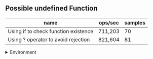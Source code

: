 ## Possible undefined Function

|name|ops/sec|samples|
|-|-|-|
|Using if to check function existence|711,203|70|
|Using ? operator to avoid rejection|821,604|81|


<details>
<summary>Environment</summary>

* __Machine:__ linux x64 | 2 vCPUs | 6.8GB Mem
* __Run:__ Tue Oct 10 2023 21:16:14 GMT+0000 (Coordinated Universal Time)
</details>

<!--
{"environment":{"platform":"linux","arch":"x64","cpus":2,"totalMemory":6.759754180908203},"benchmarks":"[{\"timeStamp\":1696972569450,\"currentTarget\":{\"0\":{\"name\":\"Using if to check function existence\",\"options\":{\"async\":false,\"defer\":false,\"delay\":0.005,\"initCount\":1,\"maxTime\":5,\"minSamples\":5,\"minTime\":0.05},\"async\":false,\"defer\":false,\"delay\":0.005,\"initCount\":1,\"maxTime\":5,\"minSamples\":5,\"minTime\":0.05,\"id\":1,\"stats\":{\"moe\":5.466321531018795e-8,\"rme\":3.8876622854814897,\"sem\":2.7889395566422422e-8,\"deviation\":2.3333942434622313e-7,\"mean\":0.0000014060690280204693,\"sample\":[0.0000014368730649268892,0.0000016883812916702434,0.0000015172591066472087,0.0000014769716427733424,0.0000017785730164393337,0.0000013182418443675338,0.0000017447293736742212,0.0000012072227754828626,0.000002281563849503182,0.000001338563737858658,0.0000013714458858992966,0.0000015080141565256224,0.000001435394797365189,0.0000021159942614714746,0.000001217024441735951,0.000001452988290602011,0.0000012262354285465546,0.0000016395454228877377,0.0000012025227116669095,0.0000014748137497659127,0.0000012190402005867787,0.0000015121560165629747,0.0000012039222149113788,0.0000016205497594275608,0.0000011466772628202492,0.0000012892035818563144,0.000001224646769749558,0.0000012047878850187113,0.0000013029656618826336,0.0000013036436032405313,0.0000012124654973886582,0.0000015044603980754203,0.0000011532571863305507,0.0000015458455401570917,0.0000013325563072808085,0.0000015439699091373953,0.0000012564057939660937,0.0000015579082523699012,0.000001181704775203556,0.000001366227018841207,0.0000013529849152342368,0.000001264833300554616,0.0000015994577547889705,0.0000011754505172481611,0.0000017249716791881367,0.0000011678175667702476,0.000001394648507257208,0.0000012514771270109743,0.000001256014396412697,0.000001681288262596861,0.0000011595277307949494,0.0000017644639893010265,0.0000015920802795328355,0.0000014028418150488224,0.0000012251428297913077,0.000001700626555619376,0.0000011894540876890677,0.0000016851524794179592,0.0000011508129618992917,0.0000014385190695002872,0.0000013232658433850277,0.0000012348672601952903,0.0000016031614972238178,0.0000010996021826536474,0.0000015170895270917098,0.00000105000128278767,0.0000012627015699789393,0.0000013531208883783266,0.0000011556822707256367,0.0000015330213287382731],\"variance\":5.444728695422679e-14},\"times\":{\"cycle\":0.07343898533350911,\"elapsed\":5.391,\"period\":0.0000014060690280204693,\"timeStamp\":1696972564059},\"running\":false,\"count\":52230,\"cycles\":3,\"hz\":711202.6366215089},\"1\":{\"name\":\"Using ? operator to avoid rejection\",\"options\":{\"async\":false,\"defer\":false,\"delay\":0.005,\"initCount\":1,\"maxTime\":5,\"minSamples\":5,\"minTime\":0.05},\"async\":false,\"defer\":false,\"delay\":0.005,\"initCount\":1,\"maxTime\":5,\"minSamples\":5,\"minTime\":0.05,\"id\":2,\"stats\":{\"moe\":3.468002835389443e-8,\"rme\":2.849324231032602,\"sem\":1.7693892017293076e-8,\"deviation\":1.592450281556377e-7,\"mean\":0.0000012171316965681473,\"sample\":[0.0000010720606853039454,0.0000012825439470352614,0.0000012467629246829794,0.0000011708590374198368,0.000001315313471556358,0.0000012175569806778324,0.0000011442432600709792,0.0000015481764937841147,0.0000010592363696739514,0.0000012734201896934604,0.0000012320520307992445,0.0000010898806010418612,0.0000013975931967706452,0.0000011428693107527552,0.0000011169716497519872,0.0000015133895979909928,0.0000010593795737085694,0.0000012422134985368283,0.0000013934007637548512,0.0000010586635535354794,0.0000012371141066351202,0.000001251266691571716,0.000001078150073677438,0.000001323974389307432,0.0000012810911317269576,0.0000010949738081896104,0.0000014820583815868669,0.000001047049249735384,0.0000013111231139613558,0.000001176759583255505,0.0000010817925201834673,0.000001501017765601976,0.0000010535080837639832,0.0000012099794740883715,0.0000011987159164020505,0.000001048705456281261,0.0000015320957806695307,0.000001074778677973802,0.0000013897036041493147,0.000001038456254259105,0.0000012575000757174227,0.0000011447903952449459,0.000001091281649882638,0.000001450422692511547,0.0000010358231241008557,0.00000121559527144696,0.0000012113572158703717,0.0000010439967252214734,0.0000014900674452941622,0.000001031898822594079,0.0000011506613159688043,0.0000013052595025365336,0.0000010449678011660482,0.000001473981070644355,0.0000011073787574770954,0.0000013233410880593625,0.0000011962817066707048,0.0000010516177784508216,0.0000014803603581434086,0.0000010351963542061028,0.0000014311982471416672,0.0000010371082380555766,0.000001171211327326418,0.000001347591807374877,0.0000010442390209737262,0.0000014317509843264936,0.0000010481990989626712,0.0000011944266108881652,0.0000012043646551071402,0.0000010395615204058454,0.0000015437821420458848,0.0000010372880669342017,0.0000011650080828348602,0.0000012321230408116909,0.0000010342290452033012,0.0000014107599379117134,0.0000010428931437873855,0.0000012117150185507684,0.0000012718392708412206,0.0000010348329105777239,0.0000015228649011887635],\"variance\":2.535897899228984e-14},\"times\":{\"cycle\":0.06429863326630209,\"elapsed\":5.315,\"period\":0.0000012171316965681473,\"timeStamp\":1696972569466},\"running\":false,\"count\":52828,\"cycles\":3,\"hz\":821603.7778160105},\"options\":{},\"events\":{\"start\":[null],\"cycle\":[null,null],\"complete\":[null,null]},\"length\":2,\"running\":false},\"type\":\"cycle\",\"target\":{\"name\":\"Using if to check function existence\",\"options\":{\"async\":false,\"defer\":false,\"delay\":0.005,\"initCount\":1,\"maxTime\":5,\"minSamples\":5,\"minTime\":0.05},\"async\":false,\"defer\":false,\"delay\":0.005,\"initCount\":1,\"maxTime\":5,\"minSamples\":5,\"minTime\":0.05,\"id\":1,\"stats\":{\"moe\":5.466321531018795e-8,\"rme\":3.8876622854814897,\"sem\":2.7889395566422422e-8,\"deviation\":2.3333942434622313e-7,\"mean\":0.0000014060690280204693,\"sample\":[0.0000014368730649268892,0.0000016883812916702434,0.0000015172591066472087,0.0000014769716427733424,0.0000017785730164393337,0.0000013182418443675338,0.0000017447293736742212,0.0000012072227754828626,0.000002281563849503182,0.000001338563737858658,0.0000013714458858992966,0.0000015080141565256224,0.000001435394797365189,0.0000021159942614714746,0.000001217024441735951,0.000001452988290602011,0.0000012262354285465546,0.0000016395454228877377,0.0000012025227116669095,0.0000014748137497659127,0.0000012190402005867787,0.0000015121560165629747,0.0000012039222149113788,0.0000016205497594275608,0.0000011466772628202492,0.0000012892035818563144,0.000001224646769749558,0.0000012047878850187113,0.0000013029656618826336,0.0000013036436032405313,0.0000012124654973886582,0.0000015044603980754203,0.0000011532571863305507,0.0000015458455401570917,0.0000013325563072808085,0.0000015439699091373953,0.0000012564057939660937,0.0000015579082523699012,0.000001181704775203556,0.000001366227018841207,0.0000013529849152342368,0.000001264833300554616,0.0000015994577547889705,0.0000011754505172481611,0.0000017249716791881367,0.0000011678175667702476,0.000001394648507257208,0.0000012514771270109743,0.000001256014396412697,0.000001681288262596861,0.0000011595277307949494,0.0000017644639893010265,0.0000015920802795328355,0.0000014028418150488224,0.0000012251428297913077,0.000001700626555619376,0.0000011894540876890677,0.0000016851524794179592,0.0000011508129618992917,0.0000014385190695002872,0.0000013232658433850277,0.0000012348672601952903,0.0000016031614972238178,0.0000010996021826536474,0.0000015170895270917098,0.00000105000128278767,0.0000012627015699789393,0.0000013531208883783266,0.0000011556822707256367,0.0000015330213287382731],\"variance\":5.444728695422679e-14},\"times\":{\"cycle\":0.07343898533350911,\"elapsed\":5.391,\"period\":0.0000014060690280204693,\"timeStamp\":1696972564059},\"running\":false,\"count\":52230,\"cycles\":3,\"hz\":711202.6366215089},\"aborted\":false},{\"timeStamp\":1696972574781,\"currentTarget\":{\"0\":{\"name\":\"Using if to check function existence\",\"options\":{\"async\":false,\"defer\":false,\"delay\":0.005,\"initCount\":1,\"maxTime\":5,\"minSamples\":5,\"minTime\":0.05},\"async\":false,\"defer\":false,\"delay\":0.005,\"initCount\":1,\"maxTime\":5,\"minSamples\":5,\"minTime\":0.05,\"id\":1,\"stats\":{\"moe\":5.466321531018795e-8,\"rme\":3.8876622854814897,\"sem\":2.7889395566422422e-8,\"deviation\":2.3333942434622313e-7,\"mean\":0.0000014060690280204693,\"sample\":[0.0000014368730649268892,0.0000016883812916702434,0.0000015172591066472087,0.0000014769716427733424,0.0000017785730164393337,0.0000013182418443675338,0.0000017447293736742212,0.0000012072227754828626,0.000002281563849503182,0.000001338563737858658,0.0000013714458858992966,0.0000015080141565256224,0.000001435394797365189,0.0000021159942614714746,0.000001217024441735951,0.000001452988290602011,0.0000012262354285465546,0.0000016395454228877377,0.0000012025227116669095,0.0000014748137497659127,0.0000012190402005867787,0.0000015121560165629747,0.0000012039222149113788,0.0000016205497594275608,0.0000011466772628202492,0.0000012892035818563144,0.000001224646769749558,0.0000012047878850187113,0.0000013029656618826336,0.0000013036436032405313,0.0000012124654973886582,0.0000015044603980754203,0.0000011532571863305507,0.0000015458455401570917,0.0000013325563072808085,0.0000015439699091373953,0.0000012564057939660937,0.0000015579082523699012,0.000001181704775203556,0.000001366227018841207,0.0000013529849152342368,0.000001264833300554616,0.0000015994577547889705,0.0000011754505172481611,0.0000017249716791881367,0.0000011678175667702476,0.000001394648507257208,0.0000012514771270109743,0.000001256014396412697,0.000001681288262596861,0.0000011595277307949494,0.0000017644639893010265,0.0000015920802795328355,0.0000014028418150488224,0.0000012251428297913077,0.000001700626555619376,0.0000011894540876890677,0.0000016851524794179592,0.0000011508129618992917,0.0000014385190695002872,0.0000013232658433850277,0.0000012348672601952903,0.0000016031614972238178,0.0000010996021826536474,0.0000015170895270917098,0.00000105000128278767,0.0000012627015699789393,0.0000013531208883783266,0.0000011556822707256367,0.0000015330213287382731],\"variance\":5.444728695422679e-14},\"times\":{\"cycle\":0.07343898533350911,\"elapsed\":5.391,\"period\":0.0000014060690280204693,\"timeStamp\":1696972564059},\"running\":false,\"count\":52230,\"cycles\":3,\"hz\":711202.6366215089},\"1\":{\"name\":\"Using ? operator to avoid rejection\",\"options\":{\"async\":false,\"defer\":false,\"delay\":0.005,\"initCount\":1,\"maxTime\":5,\"minSamples\":5,\"minTime\":0.05},\"async\":false,\"defer\":false,\"delay\":0.005,\"initCount\":1,\"maxTime\":5,\"minSamples\":5,\"minTime\":0.05,\"id\":2,\"stats\":{\"moe\":3.468002835389443e-8,\"rme\":2.849324231032602,\"sem\":1.7693892017293076e-8,\"deviation\":1.592450281556377e-7,\"mean\":0.0000012171316965681473,\"sample\":[0.0000010720606853039454,0.0000012825439470352614,0.0000012467629246829794,0.0000011708590374198368,0.000001315313471556358,0.0000012175569806778324,0.0000011442432600709792,0.0000015481764937841147,0.0000010592363696739514,0.0000012734201896934604,0.0000012320520307992445,0.0000010898806010418612,0.0000013975931967706452,0.0000011428693107527552,0.0000011169716497519872,0.0000015133895979909928,0.0000010593795737085694,0.0000012422134985368283,0.0000013934007637548512,0.0000010586635535354794,0.0000012371141066351202,0.000001251266691571716,0.000001078150073677438,0.000001323974389307432,0.0000012810911317269576,0.0000010949738081896104,0.0000014820583815868669,0.000001047049249735384,0.0000013111231139613558,0.000001176759583255505,0.0000010817925201834673,0.000001501017765601976,0.0000010535080837639832,0.0000012099794740883715,0.0000011987159164020505,0.000001048705456281261,0.0000015320957806695307,0.000001074778677973802,0.0000013897036041493147,0.000001038456254259105,0.0000012575000757174227,0.0000011447903952449459,0.000001091281649882638,0.000001450422692511547,0.0000010358231241008557,0.00000121559527144696,0.0000012113572158703717,0.0000010439967252214734,0.0000014900674452941622,0.000001031898822594079,0.0000011506613159688043,0.0000013052595025365336,0.0000010449678011660482,0.000001473981070644355,0.0000011073787574770954,0.0000013233410880593625,0.0000011962817066707048,0.0000010516177784508216,0.0000014803603581434086,0.0000010351963542061028,0.0000014311982471416672,0.0000010371082380555766,0.000001171211327326418,0.000001347591807374877,0.0000010442390209737262,0.0000014317509843264936,0.0000010481990989626712,0.0000011944266108881652,0.0000012043646551071402,0.0000010395615204058454,0.0000015437821420458848,0.0000010372880669342017,0.0000011650080828348602,0.0000012321230408116909,0.0000010342290452033012,0.0000014107599379117134,0.0000010428931437873855,0.0000012117150185507684,0.0000012718392708412206,0.0000010348329105777239,0.0000015228649011887635],\"variance\":2.535897899228984e-14},\"times\":{\"cycle\":0.06429863326630209,\"elapsed\":5.315,\"period\":0.0000012171316965681473,\"timeStamp\":1696972569466},\"running\":false,\"count\":52828,\"cycles\":3,\"hz\":821603.7778160105},\"options\":{},\"events\":{\"start\":[null],\"cycle\":[null,null],\"complete\":[null,null]},\"length\":2,\"running\":false},\"type\":\"cycle\",\"target\":{\"name\":\"Using ? operator to avoid rejection\",\"options\":{\"async\":false,\"defer\":false,\"delay\":0.005,\"initCount\":1,\"maxTime\":5,\"minSamples\":5,\"minTime\":0.05},\"async\":false,\"defer\":false,\"delay\":0.005,\"initCount\":1,\"maxTime\":5,\"minSamples\":5,\"minTime\":0.05,\"id\":2,\"stats\":{\"moe\":3.468002835389443e-8,\"rme\":2.849324231032602,\"sem\":1.7693892017293076e-8,\"deviation\":1.592450281556377e-7,\"mean\":0.0000012171316965681473,\"sample\":[0.0000010720606853039454,0.0000012825439470352614,0.0000012467629246829794,0.0000011708590374198368,0.000001315313471556358,0.0000012175569806778324,0.0000011442432600709792,0.0000015481764937841147,0.0000010592363696739514,0.0000012734201896934604,0.0000012320520307992445,0.0000010898806010418612,0.0000013975931967706452,0.0000011428693107527552,0.0000011169716497519872,0.0000015133895979909928,0.0000010593795737085694,0.0000012422134985368283,0.0000013934007637548512,0.0000010586635535354794,0.0000012371141066351202,0.000001251266691571716,0.000001078150073677438,0.000001323974389307432,0.0000012810911317269576,0.0000010949738081896104,0.0000014820583815868669,0.000001047049249735384,0.0000013111231139613558,0.000001176759583255505,0.0000010817925201834673,0.000001501017765601976,0.0000010535080837639832,0.0000012099794740883715,0.0000011987159164020505,0.000001048705456281261,0.0000015320957806695307,0.000001074778677973802,0.0000013897036041493147,0.000001038456254259105,0.0000012575000757174227,0.0000011447903952449459,0.000001091281649882638,0.000001450422692511547,0.0000010358231241008557,0.00000121559527144696,0.0000012113572158703717,0.0000010439967252214734,0.0000014900674452941622,0.000001031898822594079,0.0000011506613159688043,0.0000013052595025365336,0.0000010449678011660482,0.000001473981070644355,0.0000011073787574770954,0.0000013233410880593625,0.0000011962817066707048,0.0000010516177784508216,0.0000014803603581434086,0.0000010351963542061028,0.0000014311982471416672,0.0000010371082380555766,0.000001171211327326418,0.000001347591807374877,0.0000010442390209737262,0.0000014317509843264936,0.0000010481990989626712,0.0000011944266108881652,0.0000012043646551071402,0.0000010395615204058454,0.0000015437821420458848,0.0000010372880669342017,0.0000011650080828348602,0.0000012321230408116909,0.0000010342290452033012,0.0000014107599379117134,0.0000010428931437873855,0.0000012117150185507684,0.0000012718392708412206,0.0000010348329105777239,0.0000015228649011887635],\"variance\":2.535897899228984e-14},\"times\":{\"cycle\":0.06429863326630209,\"elapsed\":5.315,\"period\":0.0000012171316965681473,\"timeStamp\":1696972569466},\"running\":false,\"count\":52828,\"cycles\":3,\"hz\":821603.7778160105},\"aborted\":false}]"}-->
